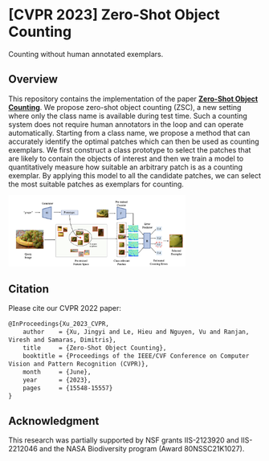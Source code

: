 # [CVPR 2023] Zero-Shot Object Counting


 
<!---
<div style="display: flex;">
  <img src="./figures/ZSC.gif" alt="Second Image" style="width: 60%;"> 
</div>
-->

Counting without human annotated exemplars.

## Overview
This repository contains the implementation of the paper [**Zero-Shot Object Counting**](https://arxiv.org/abs/2303.02001). 
We propose zero-shot object counting (ZSC), a new setting where only the class name is available during test time. Such a counting system does not require human annotators in the loop and can operate automatically. Starting from a class name, we propose a method that can accurately identify the optimal patches which can then be used as counting exemplars. We first construct a class prototype to select the patches that are likely to contain the objects of interest and then we train a model to quantitatively measure how suitable an arbitrary patch is as a counting exemplar. By applying this model to all the candidate patches, we can select the most suitable patches as exemplars for counting.

 <img src="./figures/pipeline.png" alt="Pipeline" style="width: 70%;">



## Citation
Please cite our CVPR 2022 paper:
```
@InProceedings{Xu_2023_CVPR,
    author    = {Xu, Jingyi and Le, Hieu and Nguyen, Vu and Ranjan, Viresh and Samaras, Dimitris},
    title     = {Zero-Shot Object Counting},
    booktitle = {Proceedings of the IEEE/CVF Conference on Computer Vision and Pattern Recognition (CVPR)},
    month     = {June},
    year      = {2023},
    pages     = {15548-15557}
}
```

## Acknowledgment
This research was partially supported by NSF grants IIS-2123920 and IIS-2212046 and the NASA Biodiversity program (Award 80NSSC21K1027).
